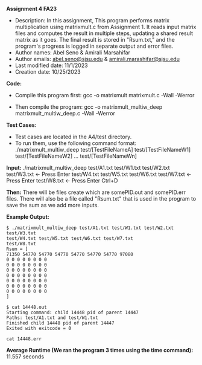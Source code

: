 **Assignment 4 FA23**

* Description: In this assignment, This program performs matrix multiplication using matrixmult.c from Assignment 1. It reads input matrix files and computes the result in multiple steps, updating a shared result matrix as it goes. The final result is stored in "Rsum.txt," and the program's progress is logged in separate output and error files.
* Author names: Abel Seno & Amirali Marsahifar
* Author emails: abel.seno@sjsu.edu & amirali.marashifar@sjsu.edu
* Last modified date: 11/1/2023
* Creation date: 10/25/2023

**Code:**

* Compile this program first: gcc -o matrixmult matrixmult.c -Wall -Werror
	
* Then compile the program: gcc -o matrixmult_multiw_deep matrixmult_multiw_deep.c -Wall -Werror

**Test Cases:**

* Test cases are located in the A4/test directory.
* To run them, use the following command format: 
	./matrixmult_multiw_deep test/[TestFileNameA] test/[TestFileNameW1] test/[TestFileNameW2] ... test/[TestFileNameWn]

**Input:** 
	./matrixmult_multiw_deep test/A1.txt test/W1.txt test/W2.txt test/W3.txt <- Press Enter
	test/W4.txt test/W5.txt test/W6.txt test/W7.txt <- Press Enter
	test/W8.txt <- Press Enter
	Ctrl+D
	
**Then:** There will be files create which are somePID.out and somePID.err files. There will also be a file called "Rsum.txt" that is used in the program to save the sum as we add more inputs.

**Example Output:**
	
	$ ./matrixmult_multiw_deep test/A1.txt test/W1.txt test/W2.txt test/W3.txt
	test/W4.txt test/W5.txt test/W6.txt test/W7.txt
	test/W8.txt
	Rsum = [
	71350 54770 54770 54770 54770 54770 54770 97080 
	0 0 0 0 0 0 0 0 
	0 0 0 0 0 0 0 0 
	0 0 0 0 0 0 0 0 
	0 0 0 0 0 0 0 0 
	0 0 0 0 0 0 0 0 
	0 0 0 0 0 0 0 0 
	0 0 0 0 0 0 0 0 
	]
	
	$ cat 14448.out
	Starting command: child 14448 pid of parent 14447
	Paths: test/A1.txt and test/W1.txt
	Finished child 14448 pid of parent 14447
	Exited with exitcode = 0
	
	cat 14448.err

**Average Runtime (We ran the program 3 times using the time command):** 11.557 seconds
